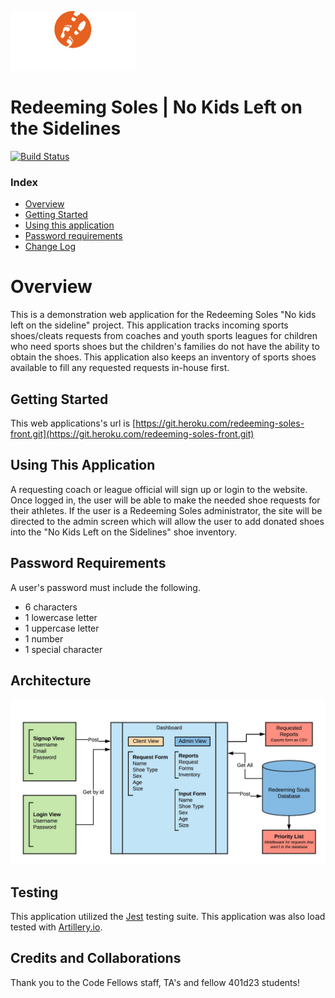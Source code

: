 ![redeeming soles logo image](assets/logo__white_200w.png)

# Redeeming Soles | No Kids Left on the Sidelines

[![Build Status](https://travis-ci.org/RedeemingSoles/front-end.svg?branch=staging)](https://travis-ci.org/RedeemingSoles/front-end)

### Index
- [Overview](#overview)
- [Getting Started](#getting-started)
- [Using this application](#using-this-application)
- [Password requirements](#password-requirements)
- [Change Log](#change-log)

# Overview
This is a demonstration web application for the Redeeming Soles "No kids left on the sideline" 
project.  This application tracks incoming sports shoes/cleats requests from coaches and youth 
sports leagues for children who need sports shoes but the children's families do not have the 
ability to obtain the shoes.  This application also keeps an inventory of sports shoes available
to fill any requested requests in-house first.

## Getting Started
This web applications's url is [https://git.heroku.com/redeeming-soles-front.git](https://git.heroku.com/redeeming-soles-front.git)

## Using This Application
A requesting coach or league official will sign up or login to the website.  Once logged in, the 
user will be able to make the needed shoe requests for their athletes.  If the user is a 
Redeeming Soles administrator, the site will be directed to the admin screen which will allow the
 user to add donated shoes into the "No Kids Left on the Sidelines" shoe inventory.

## Password Requirements
A user's password must include the following. 
- 6 characters
- 1 lowercase letter
- 1 uppercase letter
- 1 number
- 1 special character

## Architecture
![redeeming soles story board image](assets/redeeming-soles-story-board.jpeg)

## Testing
This application utilized the [Jest](https://facebook.github.io/jest/en/) testing suite.  This 
application was also load tested with [Artillery.io](https://artillery.io/).

## Credits and Collaborations
Thank you to the Code Fellows staff, TA's and fellow 401d23 students!